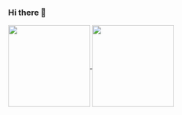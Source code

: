 ### Hi there 👋

<a href="https://github.com/search?o=desc&q=author%3Akoi2000&s=committer-date&type=Commits">
  <img align="center" height = "167" src="https://github-readme-stats.vercel.app/api?username=koi2000&count_private=true&show_icons=true&theme=dark&include_all_commits=true" />
</a>

<a href="https://github.com/koi2000?tab=repositories">
  <img align="center" height = "167" src="https://github-readme-stats.vercel.app/api/top-langs/?username=koi2000&count_private=true&layout=compact&theme=dark&hide=html,css,HCL,SWIG&langs_count=6" />
</a>

<!--
**koi2000/koi2000** is a ✨ _special_ ✨ repository because its `README.md` (this file) appears on your GitHub profile.

Here are some ideas to get you started:

- 🔭 I’m currently working on ...
- 🌱 I’m currently learning ...
- 👯 I’m looking to collaborate on ...
- 🤔 I’m looking for help with ...
- 💬 Ask me about ...
- 📫 How to reach me: ...
- 😄 Pronouns: ...
- ⚡ Fun fact: ...
-->
